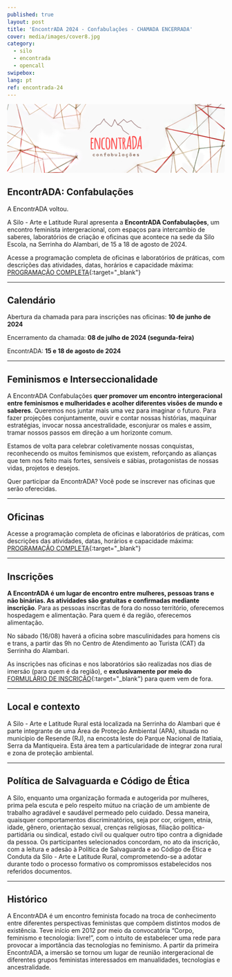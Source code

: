 ```yaml
---
published: true
layout: post
title: 'EncontrADA 2024 - Confabulações - CHAMADA ENCERRADA'
cover: media/images/cover8.jpg
category:
  - silo
  - encontrada
  - opencall
swipebox:
lang: pt
ref: encontrada-24
---
```


![Banner EncontrADA 2024](/media/images/programs/banner/encontrada_confabulacoes.png)

## **EncontrADA: Confabulações**

A EncontrADA voltou.

A Silo - Arte e Latitude Rural apresenta a **EncontrADA Confabulações**, um encontro feminista intergeracional, com espaços para intercambio de saberes, laboratórios de criação e oficinas que acontece na sede da Silo Escola, na Serrinha do Alambari, de 15 a 18 de agosto de 2024.

Acesse a programação completa de oficinas e laboratórios de práticas, com descrições das atividades, datas, horários e capacidade máxima: [PROGRAMAÇÃO COMPLETA](https://drive.google.com/drive/folders/19ZSkNplCQ-e7G1mU6Qy7E6jCfBc3MMu1?usp=drive_link){:target="_blank"}

---

## **Calendário**

Abertura da chamada para para inscrições nas oficinas: **10 de junho de 2024**

Encerramento da chamada: **08 de julho de 2024 (segunda-feira)**

EncontrADA: **15 e 18 de agosto de 2024**

---

## **Feminismos e Interseccionalidade**

A EncontrADA Confabulações **quer promover um encontro intergeracional entre feminismos e mulheridades e acolher diferentes visões de mundo e saberes**. Queremos nos juntar mais uma vez para imaginar o futuro. Para fazer projeções conjuntamente, ouvir e contar nossas histórias, maquinar estratégias, invocar nossa ancestralidade, esconjurar os males e assim, tramar nossos passos em direção a um horizonte comum. 

Estamos de volta para celebrar coletivamente nossas conquistas, reconhecendo os muitos feminismos que existem,  reforçando as alianças que tem nos feito mais fortes, sensíveis e sábias, protagonistas de nossas vidas, projetos e desejos. 

Quer participar da EncontrADA? Você pode se inscrever nas oficinas que serão oferecidas. 

---

## **Oficinas**

Acesse a programação completa de oficinas e laboratórios de práticas, com descrições das atividades, datas, horários e capacidade máxima: [PROGRAMAÇÃO COMPLETA](https://drive.google.com/drive/folders/19ZSkNplCQ-e7G1mU6Qy7E6jCfBc3MMu1?usp=drive_link){:target="_blank"}

---

## **Inscrições**

**A EncontrADA é um lugar de encontro entre mulheres, pessoas trans e não binárias. As atividades são gratuitas e confirmadas mediante inscrição**. Para as pessoas inscritas de fora do nosso território, oferecemos hospedagem e alimentação.  Para quem é da região, oferecemos alimentação. 

No sábado (16/08) haverá a oficina sobre masculinidades para homens cis e trans, a partir das 9h no Centro de Atendimento ao Turista (CAT) da Serrinha do Alambari. 

As inscrições nas oficinas e nos laboratórios são realizadas nos dias de imersáo (para quem é da região), e **exclusivamente por meio do** [FORMULÁRIO DE INSCRIÇÃO](https://forms.gle/M7MQKYCxdpy9Qukr9){:target="_blank"} para quem vem de fora. 

---

## **Local e contexto**

A Silo - Arte e Latitude Rural está localizada na Serrinha do Alambari que é parte integrante de uma Área de Proteção Ambiental (APA), situada no município de Resende (RJ), na encosta leste do Parque Nacional de Itatiaia, Serra da Mantiqueira. Esta área tem a particularidade de integrar zona rural e zona de proteção ambiental. 

---

## **Política de Salvaguarda e Código de Ética**

A Silo, enquanto uma organização formada e autogerida por mulheres, prima pela escuta e pelo respeito mútuo na criação de um ambiente de trabalho agradável e saudável permeado pelo cuidado. Dessa maneira, quaisquer comportamentos discriminatórios, seja por cor, origem, etnia, idade, gênero, orientação sexual, crenças religiosas, filiação política-partidária ou sindical, estado civil ou qualquer outro tipo contra a dignidade da pessoa.
Os participantes selecionados concordam, no ato da inscrição, com a leitura e adesão à Política de Salvaguarda e ao Código de Ética e Conduta da Silo - Arte e Latitude Rural, comprometendo-se a adotar durante todo o processo formativo os compromissos estabelecidos nos referidos documentos.

---

## **Histórico**

A EncontrADA é um encontro feminista focado na troca de conhecimento entre diferentes perspectivas feministas que compõem distintos modos de existência. Teve início em 2012 por meio da convocatória “Corpo, feminismo e tecnologia: livre!”, com o intuito de estabelecer uma rede para provocar a importância das tecnologias no feminismo. A partir da primeira EncontrADA, a imersão se tornou um lugar de reunião intergeracional de diferentes grupos feministas interessados em manualidades, tecnologias e ancestralidade.
